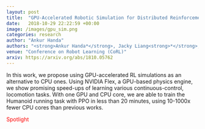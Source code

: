 ```yaml
---
layout: post
title:  "GPU-Accelerated Robotic Simulation for Distributed Reinforcement Learning"
date:   2018-10-29 22:22:59 +00:00
image: /images/gpu_sim.png
categories: research
author: "Ankur Handa"
authors: "<strong>Ankur Handa*</strong>, Jacky Liang<strong>*</strong>, Viktor Makoviychuk<strong>*</strong>, Nuttapong Chentanez, Miles Macklin, Dieter Fox  (<strong>*</strong>Equal Contribution)"
venue: "Conference on Robot Learning (CoRL)"
arxiv: https://arxiv.org/abs/1810.05762
---
```

In this work, we propose using GPU-accelerated RL simulations as an alternative to CPU ones. Using NVIDIA Flex, a GPU-based physics engine, we show promising speed-ups of learning various continuous-control, locomotion tasks. With one GPU and CPU core, we are able to train the Humanoid running task with PPO in less than 20 minutes, using 10-1000x fewer CPU cores than previous works.
<p><font color="red">Spotlight</font></p> 
